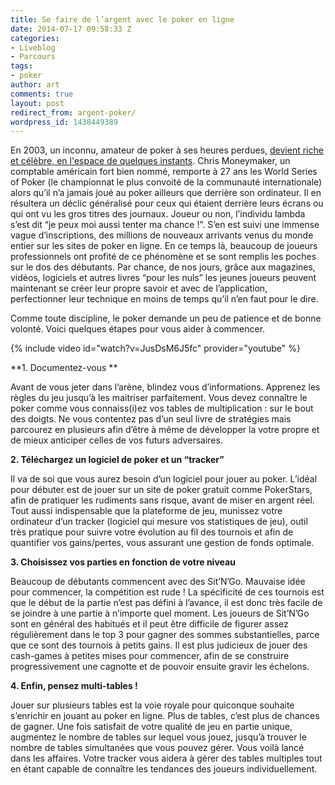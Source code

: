 ```yaml
---
title: Se faire de l’argent avec le poker en ligne
date: 2014-07-17 09:58:33 Z
categories:
- Liveblog
- Parcours
tags:
- poker
author: art
comments: true
layout: post
redirect_from: argent-poker/
wordpress_id: 1438449389
---
```


En 2003, un inconnu, amateur de poker à ses heures perdues, [devient riche et célèbre, en l'espace de quelques instants](http://blogs.lexpress.fr/des-jetons-et-des-hommes/2014/07/16/la-revolution-moneymaker/). Chris Moneymaker, un comptable américain fort bien nommé, remporte à 27 ans les World Series of Poker (le championnat le plus convoité de la communauté internationale) alors qu’il n’a jamais joué au poker ailleurs que derrière son ordinateur. <!-- more -->Il en résultera un déclic généralisé pour ceux qui étaient derrière leurs écrans ou qui ont vu les gros titres des journaux. Joueur ou non, l’individu lambda s’est dit “je peux moi aussi tenter ma chance !”. S’en est suivi une immense vague d’inscriptions, des millions de nouveaux arrivants venus du monde entier sur les sites de poker en ligne. En ce temps là, beaucoup de joueurs professionnels ont profité de ce phénomène et se sont remplis les poches sur le dos des débutants. Par chance, de nos jours, grâce aux magazines, vidéos, logiciels et autres livres “pour les nuls” les jeunes joueurs peuvent maintenant se créer leur propre savoir et avec de l’application, perfectionner leur technique en moins de temps qu’il n’en faut pour le dire.

Comme toute discipline, le poker demande un peu de patience et de bonne volonté. Voici quelques étapes pour vous aider à commencer.

{% include video id="watch?v=JusDsM6J5fc" provider="youtube" %}

**1. Documentez-vous **

Avant de vous jeter dans l’arène, blindez vous d’informations. Apprenez les règles du jeu jusqu’à les maitriser parfaitement. Vous devez connaître le poker comme vous connaiss(i)ez vos tables de multiplication : sur le bout des doigts. Ne vous contentez pas d’un seul livre de stratégies mais parcourez en plusieurs afin d’être à même de développer la votre propre et de mieux anticiper celles de vos futurs adversaires.

**2. Téléchargez un logiciel de poker et un “tracker”**

Il va de soi que vous aurez besoin d’un logiciel pour jouer au poker. L’idéal pour débuter est de jouer sur un site de poker gratuit comme PokerStars, afin de pratiquer les rudiments sans risque, avant de miser en argent réel. Tout aussi indispensable que la plateforme de jeu, munissez votre ordinateur d’un tracker (logiciel qui mesure vos statistiques de jeu), outil très pratique pour suivre votre évolution au fil des tournois et afin de quantifier vos gains/pertes, vous assurant une gestion de fonds optimale.

**3. Choisissez vos parties en fonction de votre niveau**

Beaucoup de débutants commencent avec des Sit’N’Go. Mauvaise idée pour commencer, la compétition est rude ! La spécificité de ces tournois est que le début de la partie n’est pas défini à l’avance, il est donc très facile de se joindre à une partie à n’importe quel moment. Les joueurs de Sit’N’Go sont en général des habitués et il peut être difficile de figurer assez régulièrement dans le top 3 pour gagner des sommes substantielles, parce que ce sont des tournois à petits gains. Il est plus judicieux de jouer des cash-games à petites mises pour commencer, afin de se construire progressivement une cagnotte et de pouvoir ensuite gravir les échelons.

**4. Enfin, pensez multi-tables !**

Jouer sur plusieurs tables est la voie royale pour quiconque souhaite s’enrichir en jouant au poker en ligne. Plus de tables, c’est plus de chances de gagner. Une fois satisfait de votre qualité de jeu en partie unique, augmentez le nombre de tables sur lequel vous jouez, jusqu’à trouver le nombre de tables simultanées que vous pouvez gérer. Vous voilà lancé dans les affaires. Votre tracker vous aidera à gérer des tables multiples tout en étant capable de connaître les tendances des joueurs individuellement.
